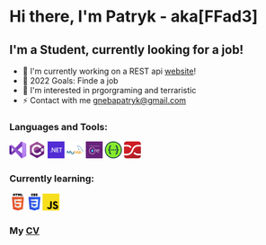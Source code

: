 # Hi there, I'm Patryk - aka[FFad3]

## I'm a Student, currently looking for a job!
- 🔭 I'm currently working on a REST api [website]!
- 🥅 2022 Goals: Finde a job
- 🏫 I'm interested in prgorgraming and terraristic
- ⚡ Contact with me gnebapatryk@gmail.com
### Languages and Tools:
<code><img height="30" src="https://github.com/FFad3/FFad3/blob/master/VS.png"></code>
 <code><img height="30" src="https://github.com/FFad3/FFad3/blob/master/C%23.png"></code>
 <code><img height="30" src="https://github.com/FFad3/FFad3/blob/master/NET.png"></code>
 <code><img height="30" src="https://github.com/FFad3/FFad3/blob/master/MySql.png"></code>
 <code><img height="30" src="https://github.com/FFad3/FFad3/blob/master/EF.png"></code>
 <code><img height="30" src="https://github.com/FFad3/FFad3/blob/master/Swagger.png"></code>
 <code><img height="30" src="https://github.com/FFad3/FFad3/blob/master/AutoMapper.jpg"></code>
 ### Currently learning:
  <code><img height="30" src="https://github.com/FFad3/FFad3/blob/master/html.png"></code>
 <code><img height="30" src="https://github.com/FFad3/FFad3/blob/master/css.png"></code>
 <code><img height="30" src="https://github.com/FFad3/FFad3/blob/master/javaScript.png"></code>
 ### My [CV]
 

[website]: https://github.com/FFad3/MyPostsPortal
[CV]: https://github.com/FFad3/FFad3/blob/master/CV_Patryk_Gneba.pdf
